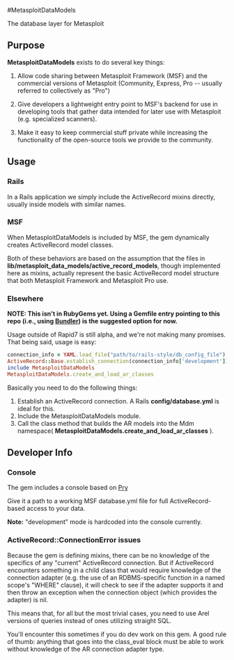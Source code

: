 #MetasploitDataModels

The database layer for Metasploit


## Purpose
__MetasploitDataModels__ exists to do several key things:

1. Allow code sharing between Metasploit Framework (MSF) and the commercial versions of Metasploit (Community, Express, Pro -- usually referred to collectively as "Pro")

2. Give developers a lightweight entry point to MSF's backend for use in developing tools that gather data intended for later use with Metasploit (e.g. specialized scanners).

3. Make it easy to keep commercial stuff private while increasing the functionality of the open-source tools we provide to the community.


## Usage

### Rails

In a Rails application we simply include the ActiveRecord mixins directly, usually inside models with similar names.

### MSF
When MetasploitDataModels is included by MSF, the gem dynamically creates
ActiveRecord model classes.

Both of these behaviors are based on the assumption that the files in
__lib/metasploit_data_models/active_record_models__, though implemented here as
mixins, actually represent the basic ActiveRecord model structure that both Metasploit Framework and Metasploit Pro use.

### Elsewhere

__NOTE: This isn't in RubyGems yet.  Using a Gemfile entry pointing to this repo (i.e., using [Bundler](http://gembundler.com)) is the suggested option for now.__


Usage outside of Rapid7 is still alpha, and we're not making many promises.  That being said, usage is easy:

```ruby
connection_info = YAML.load_file("path/to/rails-style/db_config_file")
ActiveRecord::Base.establish_connection(connection_info['development'])
include MetasploitDataModels
MetasploitDataModels.create_and_load_ar_classes
```

Basically you need to do the following things:

1. Establish an ActiveRecord connection.  A Rails __config/database.yml__ is ideal for this.
2. Include the MetasploitDataModels module.
3. Call the class method that builds the AR models into the Mdm namespace( __MetasploitDataModels.create_and_load_ar_classes__ ).


## Developer Info

### Console
The gem includes a console based on [Pry](https://github.com/pry/pry/)

Give it a path to a working MSF database.yml file for full
ActiveRecord-based access to your data.

__Note:__ "development" mode is hardcoded into the console currently.

### ActiveRecord::ConnectionError issues
Because the gem is defining mixins, there can be no knowledge of the
specifics of any "current" ActiveRecord connection.  But if ActiveRecord
encounters something in a child class that would require knowledge of
the connection adapter (e.g. the use of an RDBMS-specific function in
a named scope's "WHERE" clause), it will check to see if the adapter
supports it and then throw an exception when the connection object
(which provides the adapter) is nil.

This means that, for all but the most trivial cases, you need to use Arel 
versions of queries instead of ones utilizing straight SQL.

You'll encounter this sometimes if you do dev work on this gem.  A good
rule of thumb: anything that goes into the class_eval block must be able
to work without knowledge of the AR connection adapter type.
